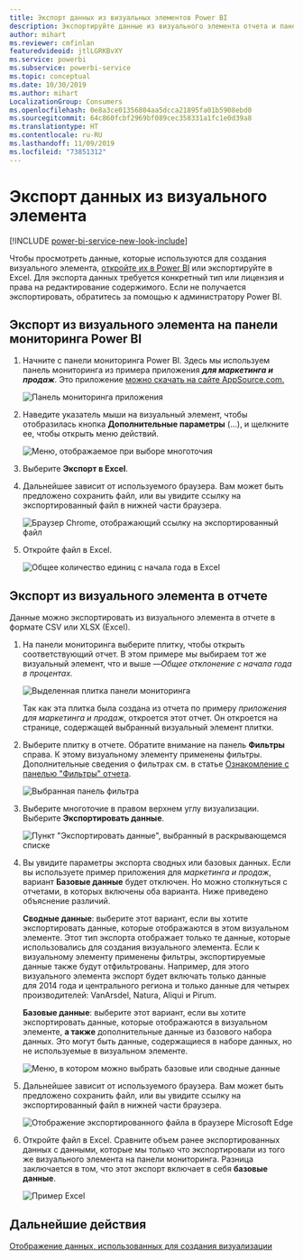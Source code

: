 ```yaml
---
title: Экспорт данных из визуальных элементов Power BI
description: Экспортируйте данные из визуального элемента отчета и панели мониторинга и просмотрите их в Excel.
author: mihart
ms.reviewer: cmfinlan
featuredvideoid: jtlLGRKBvXY
ms.service: powerbi
ms.subservice: powerbi-service
ms.topic: conceptual
ms.date: 10/30/2019
ms.author: mihart
LocalizationGroup: Consumers
ms.openlocfilehash: 0e8a3ce01356804aa5dcca21895fa01b5908ebd0
ms.sourcegitcommit: 64c860fcbf2969bf089cec358331a1fc1e0d39a8
ms.translationtype: HT
ms.contentlocale: ru-RU
ms.lasthandoff: 11/09/2019
ms.locfileid: "73851312"
---
```

# <a name="export-data-from-a-visual"></a>Экспорт данных из визуального элемента

[!INCLUDE [power-bi-service-new-look-include](../includes/power-bi-service-new-look-include.md)]

Чтобы просмотреть данные, которые используются для создания визуального элемента, [откройте их в Power BI](end-user-show-data.md) или экспортируйте в Excel. Для экспорта данных требуется конкретный тип или лицензия и права на редактирование содержимого. Если не получается экспортировать, обратитесь за помощью к администратору Power BI. 

## <a name="from-a-visual-on-a-power-bi-dashboard"></a>Экспорт из визуального элемента на панели мониторинга Power BI

1. Начните с панели мониторинга Power BI. Здесь мы используем панель мониторинга из примера приложения ***для маркетинга и продаж***. Это приложение [можно скачать на сайте AppSource.com.](https://appsource.microsoft.com/product/power-bi/microsoft-retail-analysis-sample.salesandmarketingsample-preview?flightCodes=e2b06c7a-a438-4d99-9eb6-4324ce87f282)

    ![Панель мониторинга приложения](media/end-user-export/power-bi-dashboards.png)

2. Наведите указатель мыши на визуальный элемент, чтобы отобразилась кнопка **Дополнительные параметры** (...), и щелкните ее, чтобы открыть меню действий.

    ![Меню, отображаемое при выборе многоточия](media/end-user-export/power-bi-action-menu.png)

3. Выберите **Экспорт в Excel**.

4. Дальнейшее зависит от используемого браузера. Вам может быть предложено сохранить файл, или вы увидите ссылку на экспортированный файл в нижней части браузера. 

    ![Браузер Chrome, отображающий ссылку на экспортированный файл](media/end-user-export/power-bi-dashboard-exports.png)

5. Откройте файл в Excel.  

    ![Общее количество единиц с начала года в Excel](media/end-user-export/power-bi-excel.png)


## <a name="from-a-visual-in-a-report"></a>Экспорт из визуального элемента в отчете
Данные можно экспортировать из визуального элемента в отчете в формате CSV или XLSX (Excel). 

1. На панели мониторинга выберите плитку, чтобы открыть соответствующий отчет.  В этом примере мы выбираем тот же визуальный элемент, что и выше —*Общее отклонение с начала года в процентах.* 

    ![Выделенная плитка панели мониторинга](media/end-user-export/power-bi-export-reports.png)

    Так как эта плитка была создана из отчета по примеру *приложения для маркетинга и продаж*, откроется этот отчет. Он откроется на странице, содержащей выбранный визуальный элемент плитки. 

2. Выберите плитку в отчете. Обратите внимание на панель **Фильтры** справа. К этому визуальному элементу применены фильтры. Дополнительные сведения о фильтрах см. в статье [Ознакомление с панелью "Фильтры" отчета](end-user-report-filter.md).

    ![Выбранная панель фильтра](media/end-user-export/power-bi-export-filter.png)


3. Выберите многоточие в правом верхнем углу визуализации. Выберите **Экспортировать данные**.

    ![Пункт "Экспортировать данные", выбранный в раскрывающемся списке](media/end-user-export/power-bi-export-report.png)

4. Вы увидите параметры экспорта сводных или базовых данных. Если вы используете пример приложения для *маркетинга и продаж*, вариант **Базовые данные** будет отключен. Но можно столкнуться с отчетами, в которых включены оба варианта. Ниже приведено объяснение различий.

    **Сводные данные**: выберите этот вариант, если вы хотите экспортировать данные, которые отображаются в этом визуальном элементе.  Этот тип экспорта отображает только те данные, которые использовались для создания визуального элемента. Если к визуальному элементу применены фильтры, экспортируемые данные также будут отфильтрованы. Например, для этого визуального элемента экспорт будет включать только данные для 2014 года и центрального региона и только данные для четырех производителей: VanArsdel, Natura, Aliqui и Pirum.
  

    **Базовые данные**: выберите этот вариант, если вы хотите экспортировать данные, которые отображаются в визуальном элементе, **а также** дополнительные данные из базового набора данных.  Это могут быть данные, содержащиеся в наборе данных, но не используемые в визуальном элементе. 

    ![Меню, в котором можно выбрать базовые или сводные данные](media/end-user-export/power-bi-export-option.png)

5. Дальнейшее зависит от используемого браузера. Вам может быть предложено сохранить файл, или вы увидите ссылку на экспортированный файл в нижней части браузера. 

    ![Отображение экспортированного файла в браузере Microsoft Edge](media/end-user-export/power-bi-export-edge-browser.png)


6. Откройте файл в Excel. Сравните объем ранее экспортированных данных с данными, которые мы только что экспортировали из того же визуального элемента на панели мониторинга. Разница заключается в том, что этот экспорт включает в себя **базовые данные**. 

    ![Пример Excel](media/end-user-export/power-bi-underlying.png)

## <a name="next-steps"></a>Дальнейшие действия

[Отображение данных, использованных для создания визуализации](end-user-show-data.md)